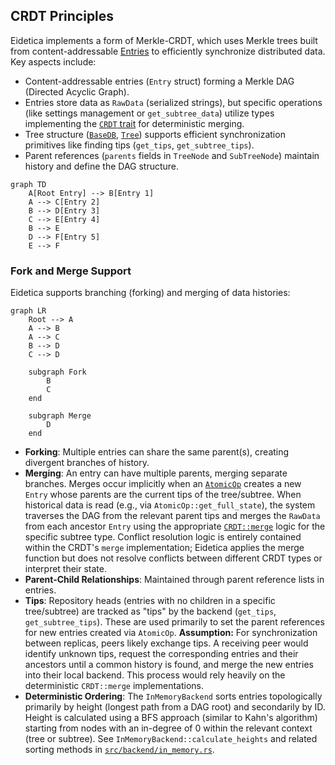 ## CRDT Principles

Eidetica implements a form of Merkle-CRDT, which uses Merkle trees built from content-addressable [Entries](core_components/entry.md) to efficiently synchronize distributed data. Key aspects include:

- Content-addressable entries (`Entry` struct) forming a Merkle DAG (Directed Acyclic Graph).
- Entries store data as `RawData` (serialized strings), but specific operations (like settings management or `get_subtree_data`) utilize types implementing the [`CRDT` trait](core_components/crdt.md) for deterministic merging.
- Tree structure ([`BaseDB`](core_components/basedb_tree.md), [`Tree`](core_components/basedb_tree.md)) supports efficient synchronization primitives like finding tips (`get_tips`, `get_subtree_tips`).
- Parent references (`parents` fields in `TreeNode` and `SubTreeNode`) maintain history and define the DAG structure.

```mermaid
graph TD
    A[Root Entry] --> B[Entry 1]
    A --> C[Entry 2]
    B --> D[Entry 3]
    C --> E[Entry 4]
    B --> E
    D --> F[Entry 5]
    E --> F
```

### Fork and Merge Support

Eidetica supports branching (forking) and merging of data histories:

```mermaid
graph LR
    Root --> A
    A --> B
    A --> C
    B --> D
    C --> D

    subgraph Fork
        B
        C
    end

    subgraph Merge
        D
    end
```

- **Forking**: Multiple entries can share the same parent(s), creating divergent branches of history.
- **Merging**: An entry can have multiple parents, merging separate branches. Merges occur implicitly when an [`AtomicOp`](../core_components/basedb_tree.md#operation-lifecycle-atomicopsrcatomicoprs) creates a new `Entry` whose parents are the current tips of the tree/subtree. When historical data is read (e.g., via `AtomicOp::get_full_state`), the system traverses the DAG from the relevant parent tips and merges the `RawData` from each ancestor `Entry` using the appropriate [`CRDT::merge`](core_components/crdt.md) logic for the specific subtree type. Conflict resolution logic is entirely contained within the CRDT's `merge` implementation; Eidetica applies the merge function but does not resolve conflicts between different CRDT types or interpret their state.
- **Parent-Child Relationships**: Maintained through parent reference lists in entries.
- **Tips**: Repository heads (entries with no children in a specific tree/subtree) are tracked as "tips" by the backend (`get_tips`, `get_subtree_tips`). These are used primarily to set the parent references for new entries created via `AtomicOp`. **Assumption:** For synchronization between replicas, peers likely exchange tips. A receiving peer would identify unknown tips, request the corresponding entries and their ancestors until a common history is found, and merge the new entries into their local backend. This process would rely heavily on the deterministic `CRDT::merge` implementations.
- **Deterministic Ordering**: The `InMemoryBackend` sorts entries topologically primarily by height (longest path from a DAG root) and secondarily by ID. Height is calculated using a BFS approach (similar to Kahn's algorithm) starting from nodes with an in-degree of 0 within the relevant context (tree or subtree). See `InMemoryBackend::calculate_heights` and related sorting methods in [`src/backend/in_memory.rs`](../../src/backend/in_memory.rs).
